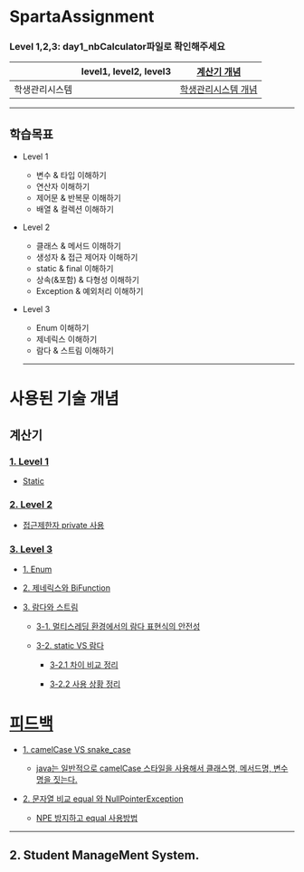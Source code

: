 # SpartaAssignment
### Level 1,2,3: day1_nbCalculator파일로 확인해주세요

|              | level1, level2, level3 | [계산기 개념](개념_wiki_url)      |
|--------------------|-------------------------|----------------------------------|
| 학생관리시스템   |                         | [학생관리시스템 개념](개념_wiki_url) |


---
## 학습목표
- Level 1
  - 변수 & 타입 이해하기
  - 연산자 이해하기
  - 제어문 & 반복문 이해하기
  - 배열 & 컬렉션 이해하기

- Level 2

  - 클래스 & 메서드 이해하기
  - 생성자 & 접근 제어자 이해하기
  - static & final 이해하기
  - 상속(&포함) & 다형성 이해하기
  - Exception & 예외처리 이해하기


- Level 3
  - Enum 이해하기
  - 제네릭스 이해하기
  - 람다 & 스트림 이해하기

  ---
  
# 사용된 기술 개념

## 계산기  

### [1. Level 1](https://github.com/dami0806/Sparta_Assignment/wiki#level-1)
 - [Static](https://github.com/dami0806/Sparta_Assignment/wiki#static)

### [2. Level 2](https://github.com/dami0806/Sparta_Assignment/wiki#level-2)
- [접근제한자 private 사용](https://github.com/dami0806/Sparta_Assignment/wiki#%EC%A0%91%EA%B7%BC%EC%A0%9C%ED%95%9C%EC%9E%90-private-%EC%82%AC%EC%9A%A9)

### [3. Level 3](https://github.com/dami0806/Sparta_Assignment/wiki#level-3)
- [1. Enum](https://github.com/dami0806/Sparta_Assignment/wiki#1-enum)
- [2. 제네릭스와 BiFunction](https://github.com/dami0806/Sparta_Assignment/wiki#2-%EC%A0%9C%EB%84%A4%EB%A6%AD%EC%8A%A4%EC%99%80-bifunction-%EC%9D%B8%ED%84%B0%ED%8E%98%EC%9D%B4%EC%8A%A4)
- [3. 람다와 스트림](https://github.com/dami0806/Sparta_Assignment/wiki#3-%EB%9E%8C%EB%8B%A4%EC%99%80-%EC%8A%A4%ED%8A%B8%EB%A6%BC)

  - [3-1. 멀티스레딩 환경에서의 람다 표현식의 안전성](https://github.com/dami0806/Sparta_Assignment/wiki#%EC%82%AC%EC%9A%A9-%EC%83%81%ED%99%A9-%EC%A0%95%EB%A6%AC)

  - [3-2. static VS 람다](https://github.com/dami0806/Sparta_Assignment/wiki#static-vs-%EB%9E%8C%EB%8B%A4)

    - [3-2.1 차이 비교 정리](https://github.com/dami0806/Sparta_Assignment/wiki#%EC%B0%A8%EC%9D%B4-%EB%B9%84%EA%B5%90-%EC%A0%95%EB%A6%AC)

    - [3-2.2 사용 상황 정리](https://github.com/dami0806/Sparta_Assignment/wiki#%EC%82%AC%EC%9A%A9-%EC%83%81%ED%99%A9-%EC%A0%95%EB%A6%AC)


# [피드백](https://github.com/dami0806/SpartaAssignment/wiki#%ED%94%BC%EB%93%9C%EB%B0%B1)

- [1. camelCase VS snake_case](https://github.com/dami0806/SpartaAssignment/wiki#1-camelcase-vs-snake_case)

  - [java는 일반적으로 camelCase 스타일을 사용해서 클래스명, 메서드명, 변수명을 짓는다.](https://github.com/dami0806/SpartaAssignment/wiki#java%EB%8A%94-%EC%9D%BC%EB%B0%98%EC%A0%81%EC%9C%BC%EB%A1%9C-camelcase-%EC%8A%A4%ED%83%80%EC%9D%BC%EC%9D%84-%EC%82%AC%EC%9A%A9%ED%95%B4%EC%84%9C-%ED%81%B4%EB%9E%98%EC%8A%A4%EB%AA%85-%EB%A9%94%EC%84%9C%EB%93%9C%EB%AA%85-%EB%B3%80%EC%88%98%EB%AA%85%EC%9D%84-%EC%A7%93%EB%8A%94%EB%8B%A4)
    
- [2. 문자열 비교 equal 와 NullPointerException](https://github.com/dami0806/SpartaAssignment/wiki#2-%EB%AC%B8%EC%9E%90%EC%97%B4-%EB%B9%84%EA%B5%90-equal-%EC%99%80-nullpointerexception)
  
  - [NPE 방지하고 equal 사용방법](https://github.com/dami0806/SpartaAssignment/wiki#npe-%EB%B0%A9%EC%A7%80%ED%95%98%EA%B3%A0-equal-%EC%82%AC%EC%9A%A9%EB%B0%A9%EB%B2%95)
----

## 2. Student ManageMent System.



